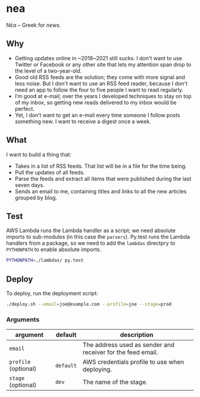 # nea

Νέα – Greek for _news_.

## Why

*	Getting updates online in ~2018~2021 still sucks. I don't want to use Twitter or Facebook or any other site that lets my attention span drop to the level of a two-year-old.
*	Good old RSS feeds are the solution; they come with more signal and less noise. But I don't want to use an RSS feed reader, because I don't need an app to follow the four to five people I want to read regularly.
*	I’m good at e-mail; over the years I developed techniques to stay on top of my inbox, so getting new reads delivered to my inbox would be perfect. 
*	Yet, I don’t want to get an e-mail every time someone I follow posts something new. I want to receive a digest once a week. 

## What

I want to build a thing that:

*	Takes in a list of RSS feeds. That list will be in a file for the time being. 
*	Pull the updates of all feeds.
*	Parse the feeds and extract all items that were published during the last seven days. 
*	Sends an email to me, containing titles and links to all the new articles grouped by blog. 

## Test

AWS Lambda runs the Lambda handler as a script; we need absolute imports to sub-modules (in this case the `parsers`). Py.test runs the Lambda handlers from a package, so we need to add the `lambdas` directpry to `PYTHONPATH` to enable absolute imports.

```sh
PYTHONPATH=./lambdas/ py.test
```

## Deploy

To deploy, run the deployment script:

```sh
./deploy.sh --email=joe@example.com --profile=joe --stage=prod

```

### Arguments

| argument             | default   | description                                                 |
|----------------------|-----------|-------------------------------------------------------------|
| `email`              |           | The address used as sender and receiver for the feed email. | 
| `profile` (optional) | `default` | AWS credentials profile to use when deploying.              |
| `stage` (optional)   | `dev`     | The name of the stage.                                      |
